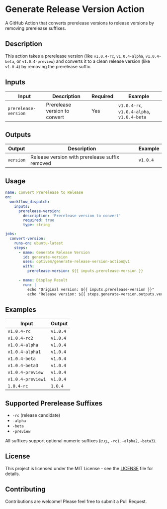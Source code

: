 # Generate Release Version Action

A GitHub Action that converts prerelease versions to release versions by removing prerelease suffixes.

## Description

This action takes a prerelease version (like `v1.0.4-rc`, `v1.0.4-alpha`, `v1.0.4-beta`, or `v1.0.4-preview`) and converts it to a clean release version (like `v1.0.4`) by removing the prerelease suffix.

## Inputs

| Input | Description | Required | Example |
|-------|-------------|----------|---------|
| `prerelease-version` | Prerelease version to convert | Yes | `v1.0.4-rc`, `v1.0.4-alpha`, `v1.0.4-beta` |

## Outputs

| Output | Description | Example |
|--------|-------------|---------|
| `version` | Release version with prerelease suffix removed | `v1.0.4` |

## Usage

```yaml
name: Convert Prerelease to Release
on:
  workflow_dispatch:
    inputs:
      prerelease-version:
        description: 'Prerelease version to convert'
        required: true
        type: string

jobs:
  convert-version:
    runs-on: ubuntu-latest
    steps:
      - name: Generate Release Version
        id: generate-version
        uses: optivem/generate-release-version-action@v1
        with:
          prerelease-version: ${{ inputs.prerelease-version }}
      
      - name: Display Result
        run: |
          echo "Original version: ${{ inputs.prerelease-version }}"
          echo "Release version: ${{ steps.generate-version.outputs.version }}"
```

## Examples

| Input | Output |
|-------|--------|
| `v1.0.4-rc` | `v1.0.4` |
| `v1.0.4-rc2` | `v1.0.4` |
| `v1.0.4-alpha` | `v1.0.4` |
| `v1.0.4-alpha1` | `v1.0.4` |
| `v1.0.4-beta` | `v1.0.4` |
| `v1.0.4-beta3` | `v1.0.4` |
| `v1.0.4-preview` | `v1.0.4` |
| `v1.0.4-preview1` | `v1.0.4` |
| `1.0.4-rc` | `1.0.4` |

## Supported Prerelease Suffixes

- `-rc` (release candidate)
- `-alpha` 
- `-beta`
- `-preview`

All suffixes support optional numeric suffixes (e.g., `-rc1`, `-alpha2`, `-beta3`).

## License

This project is licensed under the MIT License - see the [LICENSE](LICENSE) file for details.

## Contributing

Contributions are welcome! Please feel free to submit a Pull Request.

